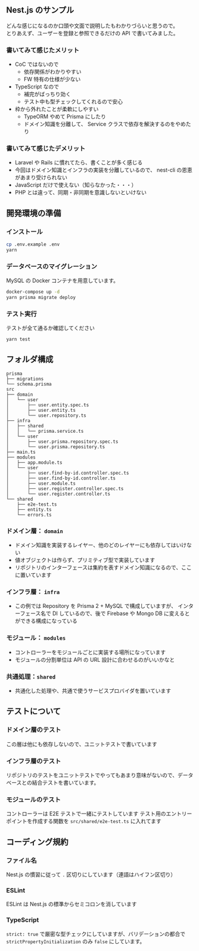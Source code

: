 ## Nest.js のサンプル

どんな感じになるのか口頭や文面で説明したもわかりづらいと思うので。  
とりあえず、ユーザーを登録と参照できるだけの API で書いてみました。

### 書いてみて感じたメリット

* CoC ではないので
  * 依存関係がわかりやすい
  * FW 特有の仕様が少ない
* TypeScript なので
  * 補完がばっちり効く
  * テスト中も型チェックしてくれるので安心
* 枠から外れたことが柔軟にしやすい
  * TypeORM やめて Prisma にしたり
  * ドメイン知識を分離して、 Service クラスで依存を解決するのをやめたり

### 書いてみて感じたデメリット

* Laravel や Rails に慣れてたら、書くことが多く感じる
* 今回はドメイン知識とインフラの実装を分離しているので、 nest-cli の恩恵があまり受けられない
* JavaScript だけで使えない（知らなかった・・・）
* PHP とは違って、同期・非同期を意識しないといけない
  
## 開発環境の準備

### インストール

```bash
cp .env.example .env
yarn
```

### データベースのマイグレーション

MySQL の Docker コンテナを用意しています。

```bash
docker-compose up -d
yarn prisma migrate deploy
```

### テスト実行

テストが全て通るか確認してください

```bash
yarn test
```

## フォルダ構成

```
prisma
├── migrations
└── schema.prisma
src
├── domain
│   └── user
│       ├── user.entity.spec.ts
│       ├── user.entity.ts
│       └── user.repository.ts
├── infra
│   ├── shared
│   │   └── prisma.service.ts
│   └── user
│       ├── user.prisma.repository.spec.ts
│       └── user.prisma.repository.ts
├── main.ts
├── modules
│   ├── app.module.ts
│   └── user
│       ├── user.find-by-id.controller.spec.ts
│       ├── user.find-by-id.controller.ts
│       ├── user.module.ts
│       ├── user.register.controller.spec.ts
│       └── user.register.controller.ts
└── shared
    ├── e2e-test.ts
    ├── entity.ts
    └── errors.ts

```

### ドメイン層： `domain`
* ドメイン知識を実装するレイヤー、他のどのレイヤーにも依存してはいけない
* 値オブジェクトは作らず、プリミティブ型で実装しています
* リポジトリのインターフェースは集約を表すドメイン知識になるので、ここに置いています

### インフラ層： `infra`
* この例では Repository を Prisma 2 + MySQL で構成していますが、 インターフェース名で DI しているので、後で Firebase や Mongo DB に変えるとができる構成になっている

### モジュール： `modules`
* コントローラーをモジュールごとに実装する場所になっています
* モジュールの分割単位は API の URL 設計に合わせるのがいいかなと

### 共通処理：`shared`
* 共通化した処理や、共通で使うサービスプロバイダを置いています

## テストについて
### ドメイン層のテスト
この層は他にも依存しないので、ユニットテストで書いています

### インフラ層のテスト
リポジトリのテストをユニットテストでやってもあまり意味がないので、データベースとの結合テストを書いています。

### モジュールのテスト
コントローラーは E2E テストで一緒にテストしています
テスト用のエントリーポイントを作成する関数を `src/shared/e2e-test.ts` に入れてます

## コーディング規約
### ファイル名
Nest.js の慣習に従って `.` 区切りにしています（連語はハイフン区切り）

### ESLint
ESLint は Nest.js の標準からセミコロンを消しています

### TypeScript
`strict: true` で厳密な型チェックにしていますが、バリデーションの都合で `strictPropertyInitialization` のみ `false` にしています。
